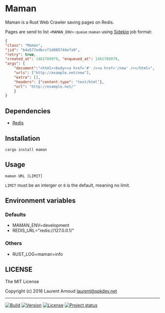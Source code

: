 # Maman

Maman is a Rust Web Crawler saving pages on Redis.

Pages are send to list `<MAMAN_ENV>:queue:maman` using
[Sidekiq](https://github.com/mperham/sidekiq/wiki/Job-Format) job format:

``` json
{
"class": "Maman",
"jid": "b4a577edbccf1d805744efa9",
"retry": true,
"created_at": 1461789979, "enqueued_at": 1461789979,
"args": {
    "document":"<html><body><a href='#' /><a href='/new' /></html>",
    "urls": ["http://example.net/new"],
    "extra": [],
    "headers": {"content-type": "text/html"},
    "url": "http://example.net/"
    }
}
```

## Dependencies

* [Redis](http://redis.io/)

## Installation

~~~
cargo install maman
~~~

## Usage

~~~
maman URL [LIMIT]
~~~

`LIMIT` must be an interger or `0` is the default, meaning no limit.

## Environment variables

### Defaults

* MAMAN_ENV=development
* REDIS_URL="redis://127.0.0.1/"

### Others

* RUST_LOG=maman=info

## LICENSE

The MIT License

Copyright (c) 2016 Laurent Arnoud <laurent@spkdev.net>

---
[![Build](https://img.shields.io/travis-ci/spk/maman.svg)](https://travis-ci.org/spk/maman)
[![Version](https://img.shields.io/crates/v/maman.svg)](https://crates.io/crates/maman)
[![License](https://img.shields.io/badge/license-MIT-blue.svg)](http://opensource.org/licenses/MIT "MIT")
[![Project status](http://img.shields.io/status/experimental.png?color=red)](https://github.com/spk/maman)
